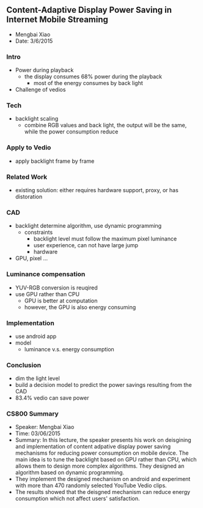 ## Content-Adaptive Display Power Saving in Internet Mobile Streaming

- Mengbai Xiao
- Date: 3/6/2015

### Intro
- Power during playback
  - the display consumes 68% power during the playback
    - most of the energy consumes by back light
- Challenge of vedios
  

### Tech
- backlight scaling
  - combine RGB values and back light, the output will be the same, while the power consumption reduce
  

### Apply to Vedio
- apply backlight frame by frame

### Related Work
- existing solution: either requires hardware support, proxy, or has distoration

### CAD 
- backlight determine algorithm, use dynamic programming
  - constraints
    - backlight level must follow the maximum pixel luminance
    - user experience, can not have large jump
    - hardware
- GPU, pixel ...

### Luminance compensation
- YUV-RGB conversion is reuqired
- use GPU rather than CPU
  - GPU is better at computation
  - however, the GPU is also energy consuming

### Implementation
- use android app
- model
  - luminance v.s. energy consumption

### Conclusion
- dim the light level 
- build a decision model to predict the power savings resulting from the CAD
- 83.4% vedio can save power


### CS800 Summary
- Speaker: Mengbai Xiao
- Time: 03/06/2015
- Summary: In this lecture, the speaker presents his work on deisgining and implementation of content adpative display power saving mechanisms for reducing power consumption on mobile device. The main idea is to tune the backlight based on GPU rather than CPU, which allows them to design more complex algorithms. They designed an algorithm based on dynamic programming. 
- They implement the designed mechanism on android and experiment with more than 470 randomly selected YouTube Vedio clips. 
- The results showed that the deisgned mechanism can reduce energy consumption which not affect users' satisfaction.
